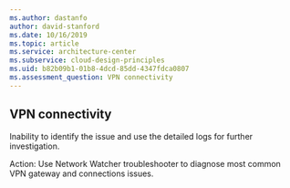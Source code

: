 ```yaml
---
ms.author: dastanfo
author: david-stanford
ms.date: 10/16/2019
ms.topic: article
ms.service: architecture-center
ms.subservice: cloud-design-principles
ms.uid: b82b09b1-01b8-4dcd-85dd-4347fdca0807
ms.assessment_question: VPN connectivity
---
```

## VPN connectivity

Inability to identify the issue and use the detailed logs for further investigation.

Action:
Use Network Watcher troubleshooter to diagnose most common VPN gateway and connections issues.
